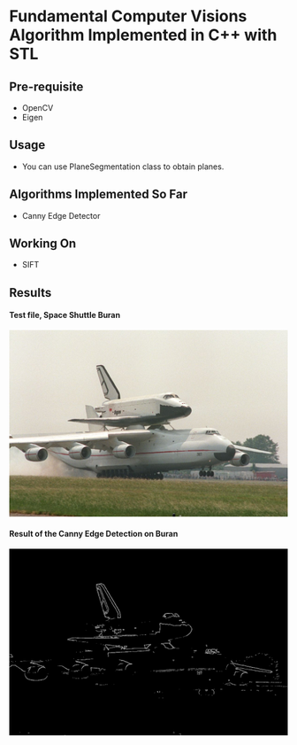 # Fundamental Computer Visions Algorithm Implemented in C++ with STL 

## Pre-requisite
- OpenCV 
- Eigen

## Usage

- You can use PlaneSegmentation class to obtain planes.

## Algorithms Implemented So Far
- Canny Edge Detector

## Working On
- SIFT  


## Results

#### Test file, Space Shuttle Buran
<img src="data/buran.jpg" width="800">

#### Result of the Canny Edge Detection on Buran
<img src="data/canny_out.png" width="800">


